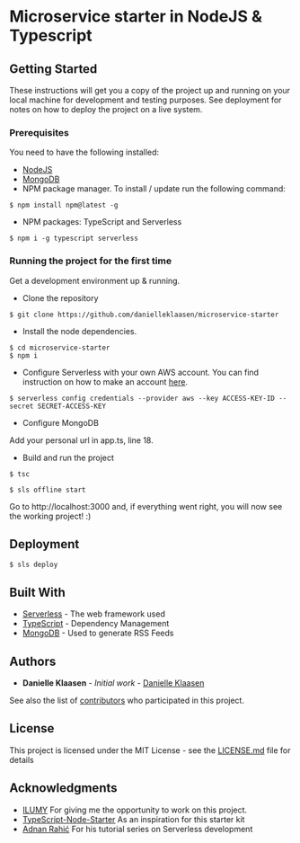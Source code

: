 # Microservice starter in NodeJS & Typescript

## Getting Started

These instructions will get you a copy of the project up and running on your local machine for development and testing purposes. See deployment for notes on how to deploy the project on a live system.

### Prerequisites

You need to have the following installed:

- [NodeJS](https://nodejs.org/en/)
- [MongoDB](https://www.mongodb.com/download-center#community)
- NPM package manager. To install / update run the following command:
```
$ npm install npm@latest -g
```
- NPM packages: TypeScript and Serverless
```
$ npm i -g typescript serverless
```

### Running the project for the first time

Get a development environment up & running.

- Clone the repository
```
$ git clone https://github.com/danielleklaasen/microservice-starter
```

- Install the node dependencies.

```
$ cd microservice-starter
$ npm i
```

- Configure Serverless with your own AWS account. You can find instruction on how to make an account [here]().

```
$ serverless config credentials --provider aws --key ACCESS-KEY-ID --secret SECRET-ACCESS-KEY
```

- Configure MongoDB

Add your personal url in app.ts, line 18.

- Build and run the project

```
$ tsc
```

```
$ sls offline start
```

Go to http://localhost:3000 and, if everything went right, you will now see the working project! :)

## Deployment

```
$ sls deploy
```

## Built With

* [Serverless](http://www.dropwizard.io/1.0.2/docs/) - The web framework used
* [TypeScript](https://maven.apache.org/) - Dependency Management
* [MongoDB](https://rometools.github.io/rome/) - Used to generate RSS Feeds

## Authors

* **Danielle Klaasen** - *Initial work* - [Danielle Klaasen](https://www.danielleklaasen.com)

See also the list of [contributors](https://github.com/danielleklaasen/microservice-starter/graphs/contributors) who participated in this project.

## License

This project is licensed under the MIT License - see the [LICENSE.md](LICENSE.md) file for details

## Acknowledgments

* [ILUMY](http://www.ilumy.com) For giving me the opportunity to work on this project.
* [TypeScript-Node-Starter](https://github.com/Microsoft/TypeScript-Node-Starter#typescript-node-starter) As an inspiration for this starter kit
* [Adnan Rahić](https://hackernoon.com/@adnanrahic) For his tutorial series on Serverless development
